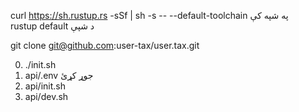 curl https://sh.rustup.rs -sSf | sh -s -- --default-toolchain په شپه کې<br>rustup default د شپې

git clone git@github.com:user-tax/user.tax.git

0. ./init.sh
1. api/.env جوړ کړئ
2. api/init.sh
3. api/dev.sh